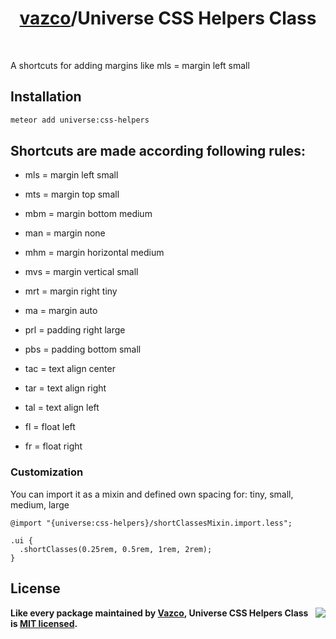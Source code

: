 <h1 align="center">
    <a href="https://github.com/vazco">vazco</a>/Universe CSS Helpers Class
</h1>

&nbsp;

A shortcuts for adding margins like mls = margin left small

## Installation

```sh
meteor add universe:css-helpers
```


## Shortcuts are made according following rules:

- mls = margin left small

- mts = margin top small

- mbm = margin bottom medium

- man = margin none

- mhm = margin horizontal medium

- mvs = margin vertical small

- mrt = margin right tiny

- ma = margin auto

- prl = padding right large

- pbs = padding bottom small

- tac = text align center

- tar = text align right

- tal = text align left

- fl = float left 

- fr = float right

### Customization
You can import it as a mixin and defined own spacing for: tiny, small, medium, large

```
@import "{universe:css-helpers}/shortClassesMixin.import.less";

.ui {
  .shortClasses(0.25rem, 0.5rem, 1rem, 2rem);
}
```

## License

<img src="https://vazco.eu/banner.png" align="right">

**Like every package maintained by [Vazco](https://vazco.eu/), Universe CSS Helpers Class is [MIT licensed](https://github.com/vazco/uniforms/blob/master/LICENSE).**
